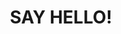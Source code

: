 ---
title : "SAY HELLO!"
bg_image: "images/backgrounds/contact-us-bg.jpg"
form_action: "https://formspree.io/f/moqrkeop" # works with https://formspree
name: "Name"
email: "Email"
message: "Message"
submit: "Submit"


# custom style
custom_class: "" 
custom_attributes: "" 
custom_css: ""
---